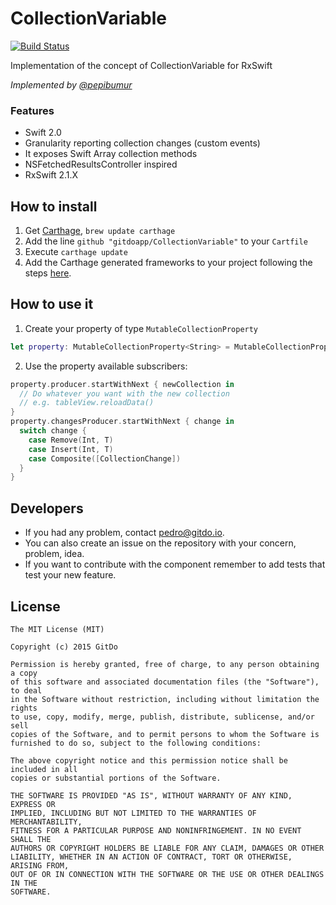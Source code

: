 # CollectionVariable
[![Build Status](https://travis-ci.org/gitdoapp/CollectionVariable.svg)](https://travis-ci.org/gitdoapp/CollectionVariable)

Implementation of the concept of CollectionVariable for RxSwift

*Implemented by [@pepibumur](https://github.com/pepibumur)*

### Features
- Swift 2.0
- Granularity reporting collection changes (custom events)
- It exposes Swift Array collection methods
- NSFetchedResultsController inspired
- RxSwift 2.1.X

## How to install
1. Get [Carthage](https://github.com/Carthage/Carthage), `brew update carthage`
2. Add the line `github "gitdoapp/CollectionVariable"` to your `Cartfile`
3. Execute `carthage update`
4. Add the Carthage generated frameworks to your project following the steps [here](https://github.com/Carthage/Carthage).

## How to use it
1. Create your property of type `MutableCollectionProperty`

```swift
let property: MutableCollectionProperty<String> = MutableCollectionProperty(["test1", "test2"])
```

2. Use the property available subscribers:

```swift
property.producer.startWithNext { newCollection in
  // Do whatever you want with the new collection
  // e.g. tableView.reloadData()
}
property.changesProducer.startWithNext { change in
  switch change {
    case Remove(Int, T)
    case Insert(Int, T)
    case Composite([CollectionChange])
  }
}
```

## Developers
- If you had any problem, contact [pedro@gitdo.io](mailto://pedro@gitdo.io).
- You can also create an issue on the repository with your concern, problem, idea.
- If you want to contribute with the component remember to add tests that test your new feature.

## License

```
The MIT License (MIT)

Copyright (c) 2015 GitDo

Permission is hereby granted, free of charge, to any person obtaining a copy
of this software and associated documentation files (the "Software"), to deal
in the Software without restriction, including without limitation the rights
to use, copy, modify, merge, publish, distribute, sublicense, and/or sell
copies of the Software, and to permit persons to whom the Software is
furnished to do so, subject to the following conditions:

The above copyright notice and this permission notice shall be included in all
copies or substantial portions of the Software.

THE SOFTWARE IS PROVIDED "AS IS", WITHOUT WARRANTY OF ANY KIND, EXPRESS OR
IMPLIED, INCLUDING BUT NOT LIMITED TO THE WARRANTIES OF MERCHANTABILITY,
FITNESS FOR A PARTICULAR PURPOSE AND NONINFRINGEMENT. IN NO EVENT SHALL THE
AUTHORS OR COPYRIGHT HOLDERS BE LIABLE FOR ANY CLAIM, DAMAGES OR OTHER
LIABILITY, WHETHER IN AN ACTION OF CONTRACT, TORT OR OTHERWISE, ARISING FROM,
OUT OF OR IN CONNECTION WITH THE SOFTWARE OR THE USE OR OTHER DEALINGS IN THE
SOFTWARE.
```

